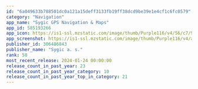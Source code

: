 ```yaml
---
id: "6a049633b788501dc0a121a15deff3133fb19ff38dcd9be39e1e4cf1c6fc0579"
category: "Navigation"
app_name: "Sygic GPS Navigation & Maps"
app_id: 585193266
app_icon: https://is1-ssl.mzstatic.com/image/thumb/Purple116/v4/56/c7/97/56c79799-1fde-a767-b04a-6369db3c3d5e/AllRegion-0-1x_U007emarketing-0-7-0-sRGB-85-220.png/1024x1024bb.png
app_screenshot: https://is1-ssl.mzstatic.com/image/thumb/Purple116/v4/a7/d8/6f/a7d86f5f-8720-5026-fc77-aecd1795c452/pr_source.png/1242x2688bb.png
publisher_id: 306486843
publisher_name: "Sygic a. s."
rank: 58
most_recent_release: 2024-01-24 00:00:00
release_count_in_past_year: 23
release_count_in_past_year_category: 10
release_count_in_past_year_top_in_category: 21
---
```


